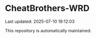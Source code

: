 # CheatBrothers-WRD

Last updated: 2025-07-10 19:12:03

This repository is automatically maintained.
